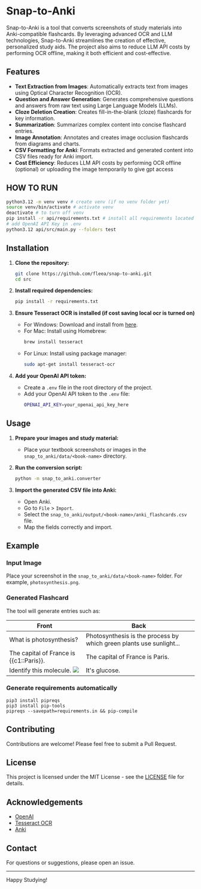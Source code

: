 # Snap-to-Anki

Snap-to-Anki is a tool that converts screenshots of study materials into Anki-compatible flashcards. By leveraging
advanced OCR and LLM technologies, Snap-to-Anki streamlines the creation of effective, personalized study aids. The
project also aims to reduce LLM API costs by performing OCR offline, making it both efficient and cost-effective.

## Features

- **Text Extraction from Images**: Automatically extracts text from images using Optical Character Recognition (OCR).
- **Question and Answer Generation**: Generates comprehensive questions and answers from raw text using Large Language
  Models (LLMs).
- **Cloze Deletion Creation**: Creates fill-in-the-blank (cloze) flashcards for key information.
- **Summarization**: Summarizes complex content into concise flashcard entries.
- **Image Annotation**: Annotates and creates image occlusion flashcards from diagrams and charts.
- **CSV Formatting for Anki**: Formats extracted and generated content into CSV files ready for Anki import.
- **Cost Efficiency**: Reduces LLM API costs by performing OCR offline (optional) or uploading the image temporarily to
  give gpt access

## HOW TO RUN

```sh
python3.12 -m venv venv # create venv (if no venv folder yet)
source venv/bin/activate # activate venv
deactivate # to turn off venv
pip install -r api/requirements.txt # install all requirements located in api
# add OpenAI API Key in .env
python3.12 api/src/main.py --folders test
```

## Installation

1. **Clone the repository:**
    ```sh
    git clone https://github.com/fleea/snap-to-anki.git
    cd src
    ```

2. **Install required dependencies:**
    ```sh
    pip install -r requirements.txt
    ```

3. **Ensure Tesseract OCR is installed (if cost saving local ocr is turned on)**
    - For Windows: Download and install from [here](https://github.com/UB-Mannheim/tesseract/wiki).
    - For Mac: Install using Homebrew:
      ```sh
      brew install tesseract
      ```
    - For Linux: Install using package manager:
      ```sh
      sudo apt-get install tesseract-ocr
      ```

4. **Add your OpenAI API token:**
    - Create a `.env` file in the root directory of the project.
    - Add your OpenAI API token to the `.env` file:
      ```sh
      OPENAI_API_KEY=your_openai_api_key_here
      ```

## Usage

1. **Prepare your images and study material:**
    - Place your textbook screenshots or images in the `snap_to_anki/data/<book-name>` directory.

2. **Run the conversion script:**
    ```sh
    python -m snap_to_anki.converter
    ```

3. **Import the generated CSV file into Anki:**
    - Open Anki.
    - Go to `File` > `Import`.
    - Select the `snap_to_anki/output/<book-name>/anki_flashcards.csv` file.
    - Map the fields correctly and import.

## Example

### Input Image

Place your screenshot in the `snap_to_anki/data/<book-name>` folder. For example, `photosynthesis.png`.

### Generated Flashcard

The tool will generate entries such as:

| Front                                           | Back                                                                |
|-------------------------------------------------|---------------------------------------------------------------------|
| What is photosynthesis?                         | Photosynthesis is the process by which green plants use sunlight... |
| The capital of France is {{c1::Paris}}.         | The capital of France is Paris.                                     |
| Identify this molecule. <img src='glucose.png'> | It's glucose.                                                       |


### Generate requirements automatically
```
pip3 install pipreqs
pip3 install pip-tools
pipreqs --savepath=requirements.in && pip-compile
```

## Contributing

Contributions are welcome! Please feel free to submit a Pull Request.

## License

This project is licensed under the MIT License - see the [LICENSE](LICENSE) file for details.

## Acknowledgements

- [OpenAI](https://openai.com/)
- [Tesseract OCR](https://github.com/tesseract-ocr/tesseract)
- [Anki](https://apps.ankiweb.net/)

## Contact

For questions or suggestions, please open an issue.

---

Happy Studying!